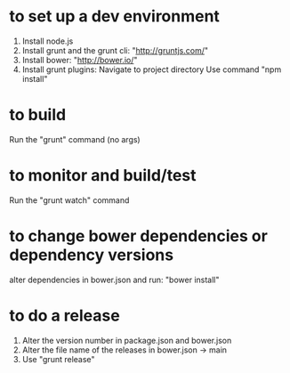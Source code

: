 # to set up a dev environment
1. Install node.js
2. Install grunt and the grunt cli: "http://gruntjs.com/"
2. Install bower: "http://bower.io/"
2. Install grunt plugins:
    Navigate to project directory
    Use command "npm install"

# to build
Run the "grunt" command (no args)

# to monitor and build/test
Run the "grunt watch" command

# to change bower dependencies or dependency versions
alter dependencies in bower.json and run: "bower install"

# to do a release
1.  Alter the version number in package.json and bower.json
2.  Alter the file name of the releases in bower.json -> main
3.  Use "grunt release"